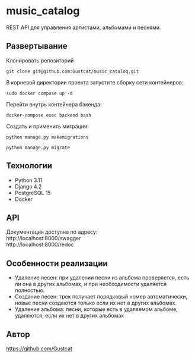 # music_catalog

REST API для управления артистами, альбомами и песнями.

## Развертывание

Клонировать репозиторий
```
git clone git@github.com:Gustcat/music_catalog.git
```
В корневой директории проекта запустите сборку сети контейнеров:
```
sudo docker compose up -d
```
Перейти внутрь контейнера бэкенда:
```
docker-compose exec backend bash
```
Создать и применить миграции:
```
python manage.py makemigrations
```
```
python manage.py migrate
```

## Технологии

- Python 3.11
- Django 4.2
- PostgreSQL 15
- Docker

## API

Документация  доступна по адресу:  
http://localhost:8000/swagger  
http://localhost:8000/redoc


## Особенности реализации

- Удаление песен: при удалении песни из альбома проверяется, есть ли она в других альбомах, и при необходимости удаляется полностью.
- Создание песен: трек получает порядковый номер автоматически, новые песни создаются только если их нет в других альбомах.
- Удаление альбома: песни, которые есть в удаляемом альбоме, удаляются, если их нет в других альбомах

## Автор
https://github.com/Gustcat